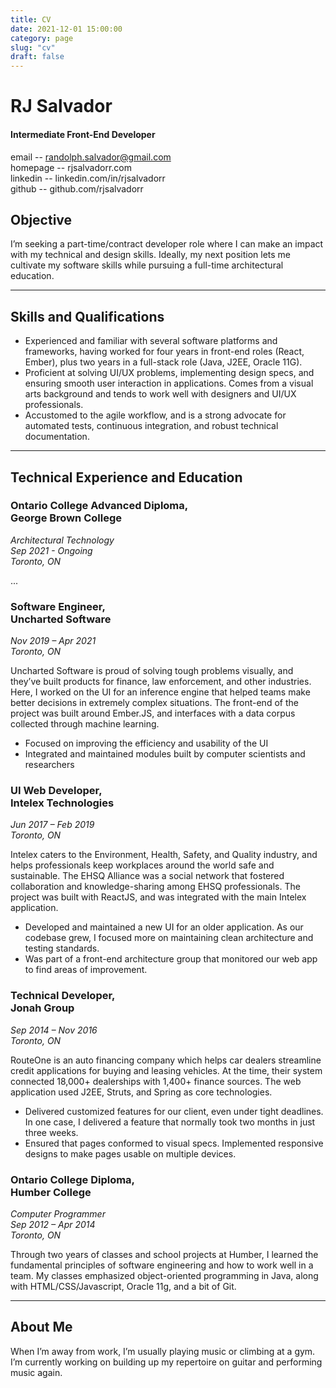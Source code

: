 ```yaml
---
title: CV
date: 2021-12-01 15:00:00
category: page
slug: "cv"
draft: false
---
```


# RJ Salvador

#### Intermediate Front-End Developer

email -- randolph.salvador@gmail.com  
homepage -- rjsalvadorr.com  
linkedin -- linkedin.com/in/rjsalvadorr  
github -- github.com/rjsalvadorr  

## Objective

I’m seeking a part-time/contract developer role where I can make an impact with my technical and design
skills. Ideally, my next position lets me cultivate my software skills while pursuing a full-time architectural education.

---

## Skills and Qualifications

- Experienced and familiar with several software platforms and frameworks, having worked for four
years in front-end roles (React, Ember), plus two years in a full-stack role (Java, J2EE, Oracle 11G).
- Proficient at solving UI/UX problems, implementing design specs, and ensuring smooth user
interaction in applications. Comes from a visual arts background and tends to work well with
designers and UI/UX professionals.
- Accustomed to the agile workflow, and is a strong advocate for automated tests, continuous
integration, and robust technical documentation.

---

## Technical Experience and Education

### Ontario College Advanced Diploma,<br/>George Brown College

_Architectural Technology  
Sep 2021 - Ongoing  
Toronto, ON_

...

### Software Engineer,<br/>Uncharted Software

_Nov 2019 – Apr 2021  
Toronto, ON_

Uncharted Software is proud of solving tough problems visually, and they’ve built products for finance,
law enforcement, and other industries. Here, I worked on the UI for an inference engine that helped teams
make better decisions in extremely complex situations. The front-end of the project was built around
Ember.JS, and interfaces with a data corpus collected through machine learning.

- Focused on improving the efficiency and usability of the UI
- Integrated and maintained modules built by computer scientists and researchers

### UI Web Developer,<br/>Intelex Technologies

_Jun 2017 – Feb 2019  
Toronto, ON_

Intelex caters to the Environment, Health, Safety, and Quality industry, and helps professionals keep
workplaces around the world safe and sustainable. The EHSQ Alliance was a social network
that fostered collaboration and knowledge-sharing among EHSQ professionals. The project was built with
ReactJS, and was integrated with the main Intelex application.

- Developed and maintained a new UI for an older application. As our codebase grew, I focused more
on maintaining clean architecture and testing standards.
- Was part of a front-end architecture group that monitored our web app to find areas of improvement.

### Technical Developer,<br/>Jonah Group

_Sep 2014 – Nov 2016  
Toronto, ON_

RouteOne is an auto financing company which helps car dealers streamline credit applications for buying and leasing vehicles.
At the time, their system connected 18,000+ dealerships with 1,400+ finance sources. The web application used J2EE, Struts, and Spring as core technologies.

- Delivered customized features for our client, even under tight deadlines. In one case, I delivered a
feature that normally took two months in just three weeks.
- Ensured that pages conformed to visual specs. Implemented responsive designs to make pages
usable on multiple devices.

### Ontario College Diploma,<br/>Humber College

_Computer Programmer  
Sep 2012 – Apr 2014  
Toronto, ON_

Through two years of classes and school projects at Humber, I learned the fundamental principles of
software engineering and how to work well in a team. My classes emphasized object-oriented
programming in Java, along with HTML/CSS/Javascript, Oracle 11g, and a bit of Git.

---

## About Me

When I’m away from work, I’m usually playing music or climbing at a gym. I’m currently working on
building up my repertoire on guitar and performing music again.
